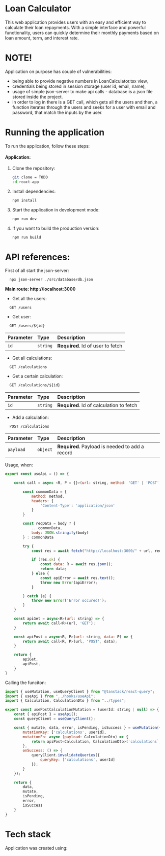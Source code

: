 # Loan Calculator

This web application provides users with an easy and efficient way to calculate their loan repayments. With a simple interface and powerful functionality, users can quickly determine their monthly payments based on loan amount, term, and interest rate.

# NOTE!

Application on purpose has couple of vulnerabilities:
- being able to provide negative numbers in LoanCalculator.tsx view,
- credentials being stored in session storage (user id, email, name),
- usage of simple json-server to make api calls - database is a json file stored inside the project.
- in order to log in there is a GET call, which gets all the users and then, a function iterates through the users and seeks for a user with email and password, that match the inputs by the user.


# Running the application

To run the application, follow these steps:

#### Application:

1. Clone the repository:
    ```bash
    git clone = TODO
    cd react-app
    ```

2. Install dependencies:
    ```bash
    npm install
    ```

3. Start the application in development mode:
    ```bash
    npm run dev
    ```

4. If you want to build the production version:
    ```bash
    npm run build
    ```

# API references:

First of all start the json-server:
```bash
  npx json-server ./src/database/db.json
```
**Main route: http://localhost:3000**

- Get all the users:

```http
  GET /users
```

- Get user:

```http
  GET /users/${id}
```

| Parameter | Type     | Description                       |
| :-------- | :------- | :-------------------------------- |
| `id`      | `string` | **Required**. Id of user to fetch |

- Get all calculations:

```http
  GET /calculations
```

- Get a certain calculation:

```http
  GET /calculations/${id}
```

| Parameter | Type     | Description                              |
| :-------- | :------- | :--------------------------------------- |
| `id`      | `string` | **Required**. Id of calculation to fetch |

- Add a calculation:

```http
  POST /calculations
```

| Parameter | Type     | Description                                     |
| :-------- | :------- | :---------------------------------------------- |
| `payload` | `object` | **Required**. Payload is needed to add a record |

Usage, when:
```javascript
export const useApi = () => {

    const call = async <R, P = {}>(url: string, method: 'GET' | 'POST', body?: P) => {

        const commonData = {
            method: method,
            headers: {
                'Content-Type': 'application/json'
            }
        }

        const reqData = body ? {
            ...commonData,
            body: JSON.stringify(body)
        } : commonData

        try {
            const res = await fetch("http://localhost:3000/" + url, reqData);

            if (res.ok) {
                const data: R = await res.json();
                return data;
            } else {
                const apiError = await res.text();
                throw new Error(apiError);
            }

        } catch (e) {
            throw new Error('Error occured!');
        }
    }

    const apiGet = async<R>(url: string) => {
        return await call<R>(url, 'GET');
    }

    const apiPost = async<R, P>(url: string, data: P) => {
        return await call<R, P>(url, 'POST', data);
    }

    return {
        apiGet,
        apiPost,
    }
}
```

Calling the funciton:
```javascript
import { useMutation, useQueryClient } from "@tanstack/react-query";
import { useApi } from "../hooks/useApi";
import { Calculation, CalculationDto } from "../types";

export const usePostCalculationMutation = (userId: string | null) => {
    const { apiPost } = useApi();
    const queryClient = useQueryClient();

    const { mutate, data, error, isPending, isSuccess } = useMutation({
        mutationKey: ['calculations', userId],
        mutationFn: async (payload: CalculationDto) => {
            return apiPost<Calculation, CalculationDto>(`calculations`, payload);
        },
        onSuccess: () => {
            queryClient.invalidateQueries({
                queryKey: ['calculations', userId]
            });
        }
    });

    return {
        data,
        mutate,
        isPending,
        error,
        isSuccess
    }
}
```

# Tech stack
Application was created using:

